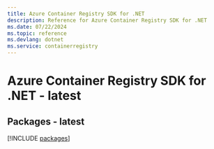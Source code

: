 ```yaml
---
title: Azure Container Registry SDK for .NET
description: Reference for Azure Container Registry SDK for .NET
ms.date: 07/22/2024
ms.topic: reference
ms.devlang: dotnet
ms.service: containerregistry
---
```

# Azure Container Registry SDK for .NET - latest
## Packages - latest
[!INCLUDE [packages](container-registry-index.md)]
